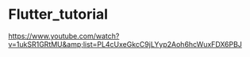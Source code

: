 # Flutter_tutorial
https://www.youtube.com/watch?v=1ukSR1GRtMU&amp;list=PL4cUxeGkcC9jLYyp2Aoh6hcWuxFDX6PBJ
